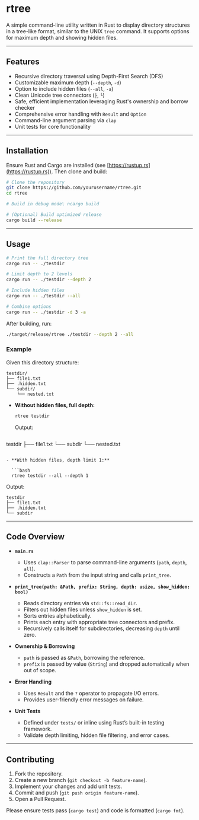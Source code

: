 # rtree

A simple command-line utility written in Rust to display directory structures in a tree-like format, similar to the UNIX `tree` command. It supports options for maximum depth and showing hidden files.

---

## Features

* Recursive directory traversal using Depth-First Search (DFS)
* Customizable maximum depth (`--depth`, `-d`)
* Option to include hidden files (`--all`, `-a`)
* Clean Unicode tree connectors (`├`, `└`)
* Safe, efficient implementation leveraging Rust's ownership and borrow checker
* Comprehensive error handling with `Result` and `Option`
* Command-line argument parsing via `clap`
* Unit tests for core functionality

---

## Installation

Ensure Rust and Cargo are installed (see [https://rustup.rs](https://rustup.rs)). Then clone and build:

```bash
# Clone the repository
git clone https://github.com/yourusername/rtree.git
cd rtree

# Build in debug mode\ ncargo build

# (Optional) Build optimized release
cargo build --release
```

---

## Usage

```bash
# Print the full directory tree
cargo run -- ./testdir

# Limit depth to 2 levels
cargo run -- ./testdir --depth 2

# Include hidden files
cargo run -- ./testdir --all

# Combine options
cargo run -- ./testdir -d 3 -a
```

After building, run:

```bash
./target/release/rtree ./testdir --depth 2 --all
```

### Example

Given this directory structure:

```
testdir/
├── file1.txt
├── .hidden.txt
└── subdir/
    └── nested.txt
```

* **Without hidden files, full depth:**

  ```bash
  rtree testdir
  ```

  Output:

  ```
  ```

testdir
├── file1.txt
└── subdir
└── nested.txt

````

- **With hidden files, depth limit 1:**

  ```bash
  rtree testdir --all --depth 1
````

Output:

```
testdir
├── file1.txt
├── .hidden.txt
└── subdir
```

---

## Code Overview

* **`main.rs`**

  * Uses `clap::Parser` to parse command-line arguments (`path`, `depth`, `all`).
  * Constructs a `Path` from the input string and calls `print_tree`.

* **`print_tree(path: &Path, prefix: String, depth: usize, show_hidden: bool)`**

  * Reads directory entries via `std::fs::read_dir`.
  * Filters out hidden files unless `show_hidden` is set.
  * Sorts entries alphabetically.
  * Prints each entry with appropriate tree connectors and prefix.
  * Recursively calls itself for subdirectories, decreasing `depth` until zero.

* **Ownership & Borrowing**

  * `path` is passed as `&Path`, borrowing the reference.
  * `prefix` is passed by value (`String`) and dropped automatically when out of scope.

* **Error Handling**

  * Uses `Result` and the `?` operator to propagate I/O errors.
  * Provides user-friendly error messages on failure.

* **Unit Tests**

  * Defined under `tests/` or inline using Rust’s built-in testing framework.
  * Validate depth limiting, hidden file filtering, and error cases.

---

## Contributing

1. Fork the repository.
2. Create a new branch (`git checkout -b feature-name`).
3. Implement your changes and add unit tests.
4. Commit and push (`git push origin feature-name`).
5. Open a Pull Request.

Please ensure tests pass (`cargo test`) and code is formatted (`cargo fmt`).


